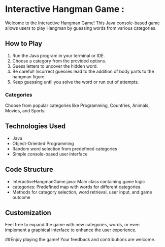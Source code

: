 # Interactive Hangman Game :

Welcome to the Interactive Hangman Game! This Java console-based game allows users to play Hangman by guessing words from various categories.

## How to Play

1. Run the Java program in your terminal or IDE.
2. Choose a category from the provided options.
3. Guess letters to uncover the hidden word.
4. Be careful! Incorrect guesses lead to the addition of body parts to the hangman figure.
5. Keep guessing until you solve the word or run out of attempts.

 ### Categories

Choose from popular categories like Programming, Countries, Animals, Movies, and Sports.

## Technologies Used

- Java
- Object-Oriented Programming
- Random word selection from predefined categories
- Simple console-based user interface

## Code Structure

- InteractiveHangmanGame.java: Main class containing game logic
- categories: Predefined map with words for different categories
- Methods for category selection, word retrieval, user input, and game outcome

## Customization

Feel free to expand the game with new categories, words, or even implement a graphical interface to enhance the user experience.

##Enjoy playing the game! Your feedback and contributions are welcome.
